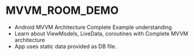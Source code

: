 # MVVM_ROOM_DEMO

- Android MVVM Architecture Complete Example understanding
- Learn about ViewModels, LiveData, coroutines with Complete MVVM architecture 
- App uses static data provided as DB file.
